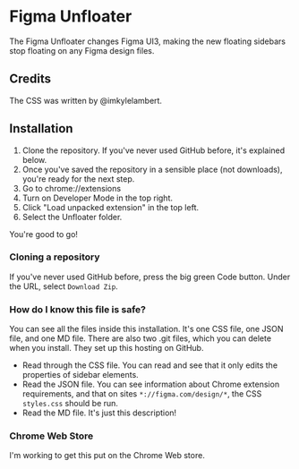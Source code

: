# Figma Unfloater
The Figma Unfloater changes Figma UI3, making the new floating sidebars stop floating on any Figma design files.

## Credits
The CSS was written by @imkylelambert. 

## Installation
1. Clone the repository. If you've never used GitHub before, it's explained below.
2. Once you've saved the repository in a sensible place (not downloads), you're ready for the next step.
3. Go to chrome://extensions
4. Turn on Developer Mode in the top right.
5. Click "Load unpacked extension" in the top left.
6. Select the Unfloater folder.

You're good to go!

### Cloning a repository
If you've never used GitHub before, press the big green Code button.
Under the URL, select `Download Zip`.

### How do I know this file is safe?
You can see all the files inside this installation. It's one CSS file, one JSON file, and one MD file.
There are also two .git files, which you can delete when you install. They set up this hosting on GitHub.
* Read through the CSS file. You can read and see that it only edits the properties of sidebar elements.
* Read the JSON file. You can see information about Chrome extension requirements, and that on sites `*://figma.com/design/*`, the CSS `styles.css` should be run.
* Read the MD file. It's just this description!

### Chrome Web Store
I'm working to get this put on the Chrome Web store.
